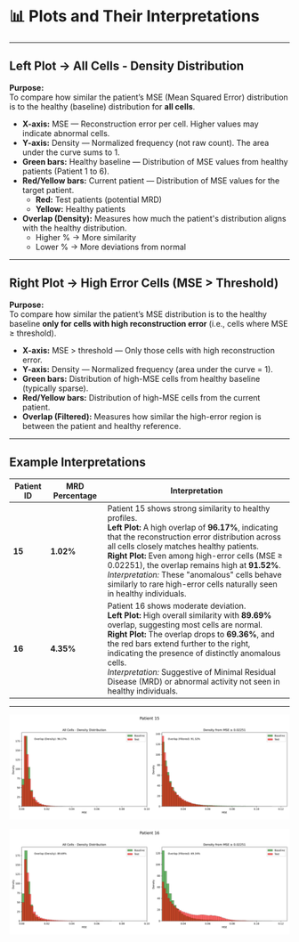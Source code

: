 # 📊 Plots and Their Interpretations

---

## Left Plot → **All Cells - Density Distribution**

**Purpose:**  
To compare how similar the patient’s MSE (Mean Squared Error) distribution is to the healthy (baseline) distribution for **all cells**.

- **X-axis:** MSE — Reconstruction error per cell. Higher values may indicate abnormal cells.
- **Y-axis:** Density — Normalized frequency (not raw count). The area under the curve sums to 1.
- **Green bars:** Healthy baseline — Distribution of MSE values from healthy patients (Patient 1 to 6).
- **Red/Yellow bars:** Current patient — Distribution of MSE values for the target patient.  
  - **Red:** Test patients (potential MRD)  
  - **Yellow:** Healthy patients
- **Overlap (Density):** Measures how much the patient's distribution aligns with the healthy distribution.  
  - Higher % → More similarity  
  - Lower % → More deviations from normal

---

## Right Plot → **High Error Cells (MSE > Threshold)**

**Purpose:**  
To compare how similar the patient’s MSE distribution is to the healthy baseline **only for cells with high reconstruction error** (i.e., cells where MSE ≥ threshold).

- **X-axis:** MSE > threshold — Only those cells with high reconstruction error.
- **Y-axis:** Density — Normalized frequency (area under the curve = 1).
- **Green bars:** Distribution of high-MSE cells from healthy baseline (typically sparse).
- **Red/Yellow bars:** Distribution of high-MSE cells from the current patient.
- **Overlap (Filtered):** Measures how similar the high-error region is between the patient and healthy reference.

---

## Example Interpretations

| Patient ID | MRD Percentage | Interpretation |
|------------|----------------|----------------|
| **15** | **1.02%** | Patient 15 shows strong similarity to healthy profiles. <br>  **Left Plot:** A high overlap of **96.17%**, indicating that the reconstruction error distribution across all cells closely matches healthy patients.<br> **Right Plot:** Even among high-error cells (MSE ≥ 0.02251), the overlap remains high at **91.52%**. <br> *Interpretation:* These "anomalous" cells behave similarly to rare high-error cells naturally seen in healthy individuals. |
| **16** | **4.35%** | Patient 16 shows moderate deviation. <br> **Left Plot:** High overall similarity with **89.69%** overlap, suggesting most cells are normal. <br> **Right Plot:** The overlap drops to **69.36%**, and the red bars extend further to the right, indicating the presence of distinctly anomalous cells. <br> *Interpretation:* Suggestive of Minimal Residual Disease (MRD) or abnormal activity not seen in healthy individuals. |

---

<p align = "center">
  <img src="Patient_15_full_density.png" alt="Plot Patient 15" width="1000"/> 
</p>


<p align = "center">
  <img src="Patient_16_full_density.png" alt="Plot Patient 16" width="1000"/> 
</p>
